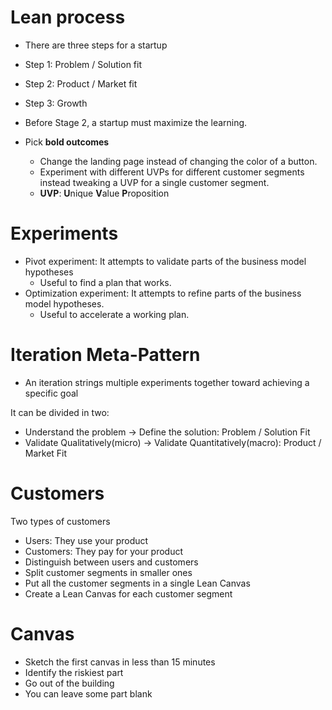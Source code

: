 # Lean process
- There are three steps for a startup
- Step 1: Problem / Solution fit
- Step 2: Product / Market fit
- Step 3: Growth


- Before Stage 2, a startup must maximize the learning.
- Pick **bold outcomes**
   - Change the landing page instead of changing the color of a button.
   - Experiment with different UVPs for different customer segments instead tweaking a UVP for a single customer segment.
   - **UVP**: **U**nique **V**alue **P**roposition



# Experiments
- Pivot experiment: It attempts to validate parts of the business model hypotheses
   - Useful to find a plan that works. 
- Optimization experiment: It attempts to refine parts of the business model hypotheses.
   - Useful to accelerate a working plan. 
  
# Iteration Meta-Pattern
- An iteration strings multiple experiments together toward achieving a specific goal

It can be divided in two:
- Understand the problem -> Define the solution: Problem / Solution Fit
- Validate Qualitatively(micro) -> Validate Quantitatively(macro): Product / Market Fit

# Customers
Two types of customers
- Users: They use your product
- Customers: They pay for your product
- Distinguish between users and customers
- Split customer segments in smaller ones
- Put all the customer segments in a single Lean Canvas
- Create a Lean Canvas for each customer segment

# Canvas
- Sketch the first canvas in less than 15 minutes
- Identify the riskiest part
- Go out of the building
- You can leave some part blank

